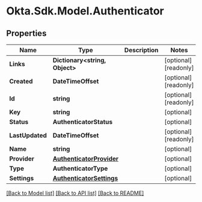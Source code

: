 # Okta.Sdk.Model.Authenticator

## Properties

Name | Type | Description | Notes
------------ | ------------- | ------------- | -------------
**Links** | **Dictionary&lt;string, Object&gt;** |  | [optional] [readonly] 
**Created** | **DateTimeOffset** |  | [optional] [readonly] 
**Id** | **string** |  | [optional] [readonly] 
**Key** | **string** |  | [optional] 
**Status** | **AuthenticatorStatus** |  | [optional] 
**LastUpdated** | **DateTimeOffset** |  | [optional] [readonly] 
**Name** | **string** |  | [optional] 
**Provider** | [**AuthenticatorProvider**](AuthenticatorProvider.md) |  | [optional] 
**Type** | **AuthenticatorType** |  | [optional] 
**Settings** | [**AuthenticatorSettings**](AuthenticatorSettings.md) |  | [optional] 

[[Back to Model list]](../README.md#documentation-for-models) [[Back to API list]](../README.md#documentation-for-api-endpoints) [[Back to README]](../README.md)

